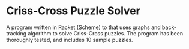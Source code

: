 # Criss-Cross Puzzle Solver
A program written in Racket (Scheme) to that uses graphs and back-tracking algorithm to solve Criss-Cross puzzles. The program has been thoroughly tested, and includes 10 sample puzzles.
